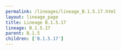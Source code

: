 ```yaml
---
permalink: /lineages/lineage_B.1.5.17.html
layout: lineage_page
title: Lineage B.1.5.17
lineage: B.1.5.17
parent: B.1.5
children: ['B.1.5.17']
---
```

